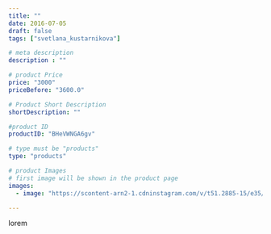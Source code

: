 ```yaml
---
title: ""
date: 2016-07-05
draft: false
tags: ["svetlana_kustarnikova"]

# meta description
description : ""

# product Price
price: "3000"
priceBefore: "3600.0"

# Product Short Description
shortDescription: ""

#product ID
productID: "BHeVWNGA6gv"

# type must be "products"
type: "products"

# product Images
# first image will be shown in the product page
images:
  - image: "https://scontent-arn2-1.cdninstagram.com/v/t51.2885-15/e35/13561762_508560632666095_1783411489_n.jpg?se=7&tp=1&_nc_ht=scontent-arn2-1.cdninstagram.com&_nc_cat=107&_nc_ohc=Q_r6zKu354oAX--_Cky&ccb=7-4&oh=adf874be226ece71e23d4aab93bfa2e0&oe=6082A2DE&ig_cache_key=MTI4NzU2MDQyODMzOTMwODU5MQ%3D%3D.2-ccb7-4"

---
```

lorem
